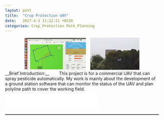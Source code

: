 ```yaml
---  
layout: post  
title:  "Crop Protection UAV"  
date:   2017-4-3 11:22:21 +0530  
categories: Crop_Protection Path_Planning
---   
```

<center>
	<img src="/assets/ground.png" width="40%">&ensp;&ensp;<img src="/assets/uav.png" width="32%">  
</center>    
__Brief Introduction:__   
&ensp;&ensp;&ensp;&ensp;This project is for a commercial UAV that can spray pesticide automatically. My work is mainly about the development of a ground station software that can monitor the status of the UAV and plan polyline path to cover the working field.       
<img src="/assets/white.png" width="60%">    
<hr style="height:1px;border:none;border-top:1px solid #555555;" />   
    

   
 
